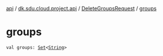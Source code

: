 [api](../../index.md) / [dk.sdu.cloud.project.api](../index.md) / [DeleteGroupsRequest](index.md) / [groups](./groups.md)

# groups

`val groups: `[`Set`](https://kotlinlang.org/api/latest/jvm/stdlib/kotlin.collections/-set/index.html)`<`[`String`](https://kotlinlang.org/api/latest/jvm/stdlib/kotlin/-string/index.html)`>`